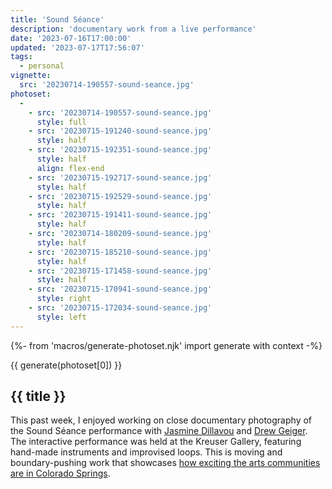 ```yaml
---
title: 'Sound Séance'
description: 'documentary work from a live performance'
date: '2023-07-16T17:00:00'
updated: '2023-07-17T17:56:07'
tags:
  - personal
vignette:
  src: '20230714-190557-sound-seance.jpg'
photoset:
  - 
    - src: '20230714-190557-sound-seance.jpg'
      style: full
    - src: '20230715-191240-sound-seance.jpg'
      style: half
    - src: '20230715-192351-sound-seance.jpg'
      style: half
      align: flex-end
    - src: '20230715-192717-sound-seance.jpg'
      style: half
    - src: '20230715-192529-sound-seance.jpg'
      style: half
    - src: '20230715-191411-sound-seance.jpg'
      style: half
    - src: '20230714-180209-sound-seance.jpg'
      style: half
    - src: '20230715-185210-sound-seance.jpg'
      style: half
    - src: '20230715-171458-sound-seance.jpg'
      style: half
    - src: '20230715-170941-sound-seance.jpg'
      style: right
    - src: '20230715-172034-sound-seance.jpg'
      style: left
---
```


{%- from 'macros/generate-photoset.njk' import generate with context -%}

{{ generate(photoset[0]) }}

## {{ title }}

This past week, I enjoyed working on close documentary photography of the Sound Séance performance with [Jasmine Dillavou](https://www.jasminedillavou.com) and [Drew Geiger](https://www.instagram.com/ejrmmusic/). The interactive performance was held at the Kreuser Gallery, featuring hand-made instruments and improvised loops. This is moving and boundary-pushing work that showcases [how exciting the arts communities are in Colorado Springs](/2023-art/).